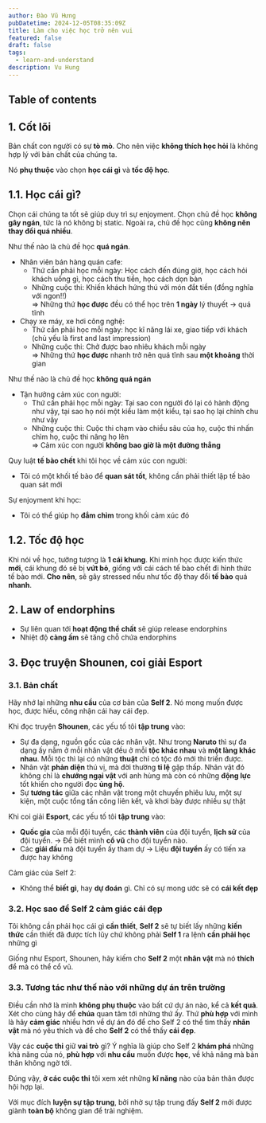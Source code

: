 ```yaml
---
author: Đào Vũ Hưng
pubDatetime: 2024-12-05T08:35:09Z
title: Làm cho việc học trở nên vui
featured: false
draft: false
tags:
  - learn-and-understand
description: Vu Hung
---
```

## Table of contents
## 1. Cốt lõi
Bản chất con người có sự **tò mò**. Cho nên việc **không thích học hỏi** là không hợp lý với bản chất của chúng ta.

Nó **phụ thuộc** vào chọn **học cái gì** và **tốc độ học**.
## 1.1. Học cái gì?
Chọn cái chúng ta tốt sẽ giúp duy trì sự enjoyment. Chọn chủ đề học **không gây ngán**, tức là nó không bị static. Ngoài ra, chủ đề học cũng **không nên thay đổi quá nhiều**. 

Như thế nào là chủ đề học **quá ngán**. 
- Nhân viên bán hàng quán cafe: 
	- Thứ cần phải học mỗi ngày: Học cách đến đúng giờ, học cách hỏi khách uống gì, học cách thu tiền, học cách dọn bàn
	- Những cuộc thi: Khiến khách hứng thú với món đắt tiền (đồng nghĩa với ngon!!) \
=>  Những thứ **học được** đều có thể học trên **1 ngày** lý thuyết -> quá tĩnh
- Chạy xe máy, xe hơi công nghệ:
	- Thứ cần phải học mỗi ngày: học kĩ năng lái xe, giao tiếp với khách (chủ yếu là first and last impression)
	- Những cuộc thi: Chở được bao nhiêu khách mỗi ngày \
=> Những thứ **học được** nhanh trở nên quá tĩnh sau **một khoảng** thời gian

Như thế nào là chủ đề học **không quá ngán**
- Tận hưởng cảm xúc con người:
	- Thứ cần phải học mỗi ngày: Tại sao con người đó lại có hành động như vậy, tại sao họ nói một kiểu làm một kiểu, tại sao họ lại chỉnh chu như vậy
	- Những cuộc thi: Cuộc thi chạm vào chiều sâu của họ, cuộc thi nhấn chìm họ, cuộc thi nâng họ lên \
=> Cảm xúc con người **không bao giờ là một đường thẳng** 

Quy luật **tế bào chết** khi tôi học về cảm xúc con người:
- Tôi có một khối tế bào để **quan sát tốt**, không cần phải thiết lập tế bào quan sát mới

Sự enjoyment khi học:
- Tôi có thể giúp họ **đắm chìm** trong khối cảm xúc đó
## 1.2. Tốc độ học
Khi nói về học, tưỡng tượng là **1 cái khung**. Khi mình học được kiến thức **mới**, cái khung đó sẽ bị **vứt bỏ**, giống với cái cách tế bào chết đi hình thức tế bào mới. **Cho nên**, sẽ gây stressed nếu như tốc độ thay đổi **tế bào** quá **nhanh**.
## 2. Law of endorphins
- Sự liên quan tới **hoạt động thể chất** sẽ giúp release endorphins
- Nhiệt độ **càng ấm** sẽ tăng chỗ chứa endorphins

## 3. Đọc truyện Shounen, coi giải Esport 
### 3.1. Bản chất
Hãy nhớ lại những **nhu cầu** của cơ bản của **Self 2**. Nó mong muốn được học, được hiểu, công nhận cái hay cái đẹp. 

Khi đọc truyện **Shounen**, các yếu tố tôi **tập trung** vào:
- Sự đa dạng, nguồn gốc của các nhân vật. Như trong **Naruto** thì sự đa dạng ấy nằm ở mỗi nhân vật đều ở mỗi **tộc khác nhau** và **một làng khác nhau**. Mỗi tộc thì lại có những **thuật** chỉ có tộc đó mới thi triển được.
- Nhân vật **phản diện** thú vị, mà đời thường **tỉ lệ** gặp thấp. Nhân vật đó không chỉ là **chướng ngại vật** với anh hùng mà còn có những **động lực** tốt khiến cho người đọc **ủng hộ**. 
- Sự **tương tác** giữa các nhân vật trong một chuyến phiêu lưu, một sự kiện, một cuộc tổng tấn công liên kết, và khơi bày được nhiều sự thật

Khi coi giải **Esport**, các yếu tố tôi **tập trung** vào:
- **Quốc gia** của mỗi đội tuyển, các **thành viên** của đội tuyển, **lịch sử** của đội tuyển. -> Để biết mình **cổ vũ** cho đội tuyển nào.
- Các **giải đấu** mà đội tuyển ấy tham dự -> Liệu **đội tuyển** ấy có tiến xa được hay không

Cảm giác của Self 2:
- Không thể **biết gì**, hay **dự đoán** gì. Chỉ có sự mong ước sẽ có **cái kết đẹp**
### 3.2. Học sao để Self 2 cảm giác cái đẹp
Tôi không cần phải học cái gì **cần thiết**, **Self 2** sẽ tự biết lấy những **kiến thức** cần thiết đã được tích lũy chứ không phải **Self 1** ra lệnh **cần phải học** những gì

Giống như Esport, Shounen, hãy kiếm cho **Self 2** một **nhân vật** mà nó **thích** để mà có thể cổ vũ. 

### 3.3. Tương tác như thế nào với những dự án trên trường
Điều cần nhớ là mình **không phụ thuộc** vào bất cứ dự án nào, kể cả **kết quả**. Xét cho cùng hãy để **chúa** quan tâm tới những thứ ấy. Thứ **phù hợp** với mình là hãy **cảm giác** nhiều hơn về dự án đó để cho Self 2 có thể tìm thấy **nhân vật** mà nó yêu thích và để cho **Self 2** có thể thấy **cái đẹp**. 


Vậy các **cuộc thi** giữ **vai trò** gì? Ý nghĩa là giúp cho Self 2 **khám phá** những khả năng của nó, **phù hợp** với **nhu cầu** muốn được **học**, về khả năng mà bản thân không ngờ tới.

Đúng vậy, **ở các cuộc thi** tôi xem xét những **kĩ năng** nào của bản thân được hội hợp lại.

Với mục đích **luyện sự tập trung**, bởi nhờ sự tập trung đấy **Self 2** mới được giành **toàn bộ** không gian để trải nghiệm.
